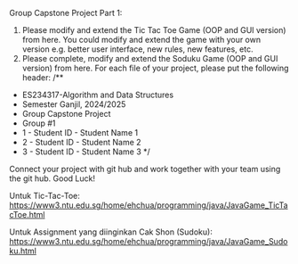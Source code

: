Group Capstone Project Part 1:

1. Please modify and extend the Tic Tac Toe Game (OOP and GUI version) from here. You could modify and extend the game with your own version e.g. better user interface, new rules, new features, etc.
2. Please complete, modify and extend the Soduku Game (OOP and GUI version) from here.
For each file of your project, please put the following header:
/**
 * ES234317-Algorithm and Data Structures
 * Semester Ganjil, 2024/2025
 * Group Capstone Project
 * Group #1
 * 1 - Student ID - Student Name 1
 * 2 - Student ID - Student Name 2
 * 3 - Student ID - Student Name 3
 */

Connect your project with git hub and work together with your team using the git hub.
Good Luck!

Untuk Tic-Tac-Toe:
https://www3.ntu.edu.sg/home/ehchua/programming/java/JavaGame_TicTacToe.html

Untuk Assignment yang diinginkan Cak Shon (Sudoku):
https://www3.ntu.edu.sg/home/ehchua/programming/java/JavaGame_Sudoku.html
